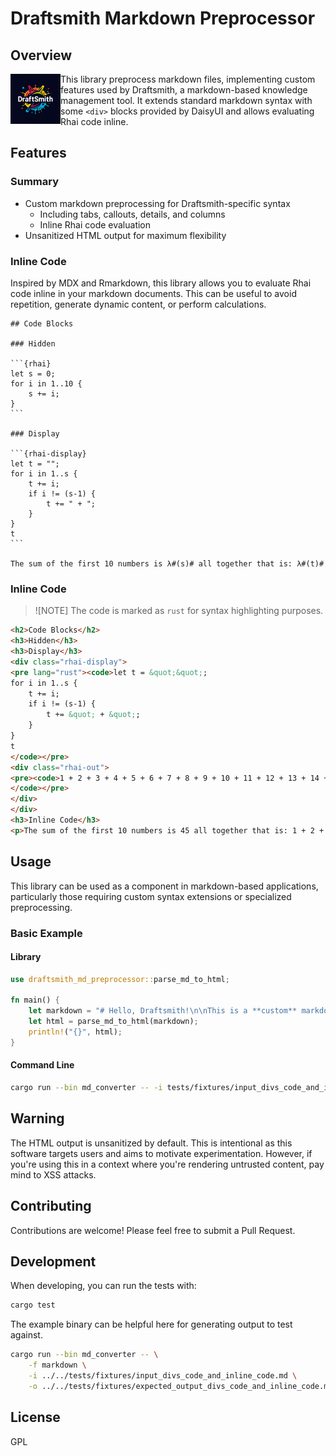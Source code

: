 # Draftsmith Markdown Preprocessor

## Overview

<p><img src="./media/logo.png" style="float: left; width: 80px" /></p>

This library preprocess markdown files, implementing custom features used by Draftsmith, a markdown-based knowledge management tool. It extends standard markdown syntax with some `<div>` blocks provided by DaisyUI and allows evaluating Rhai code inline.

## Features

### Summary

- Custom markdown preprocessing for Draftsmith-specific syntax
    - Including tabs, callouts, details, and columns
    - Inline Rhai code evaluation
- Unsanitized HTML output for maximum flexibility

### Inline Code

Inspired by MDX and Rmarkdown, this library allows you to evaluate Rhai code inline in your markdown documents. This can be useful to avoid repetition, generate dynamic content, or perform calculations.

    ## Code Blocks

    ### Hidden

    ```{rhai}
    let s = 0;
    for i in 1..10 {
        s += i;
    }
    ```

    ### Display

    ```{rhai-display}
    let t = "";
    for i in 1..s {
        t += i;
        if i != (s-1) {
            t += " + ";
        }
    }
    t
    ```

    The sum of the first 10 numbers is λ#(s)# all together that is: λ#(t)#

### Inline Code

> ![NOTE]
> The code is marked as `rust` for syntax highlighting purposes.

```html
<h2>Code Blocks</h2>
<h3>Hidden</h3>
<h3>Display</h3>
<div class="rhai-display">
<pre lang="rust"><code>let t = &quot;&quot;;
for i in 1..s {
    t += i;
    if i != (s-1) {
        t += &quot; + &quot;;
    }
}
t
</code></pre>
<div class="rhai-out">
<pre><code>1 + 2 + 3 + 4 + 5 + 6 + 7 + 8 + 9 + 10 + 11 + 12 + 13 + 14 + 15 + 16 + 17 + 18 + 19 + 20 + 21 + 22 + 23 + 24 + 25 + 26 + 27 + 28 + 29 + 30 + 31 + 32 + 33 + 34 + 35 + 36 + 37 + 38 + 39 + 40 + 41 + 42 + 43 + 44
</code></pre>
</div>
</div>
<h3>Inline Code</h3>
<p>The sum of the first 10 numbers is 45 all together that is: 1 + 2 + 3 + 4 + 5 + 6 + 7 + 8 + 9 + 10 + 11 + 12 + 13 + 14 + 15 + 16 + 17 + 18 + 19 + 20 + 21 + 22 + 23 + 24 + 25 + 26 + 27 + 28 + 29 + 30 + 31 + 32 + 33 + 34 + 35 + 36 + 37 + 38 + 39 + 40 + 41 + 42 + 43 + 44</p>


```

## Usage

This library can be used as a component in markdown-based applications, particularly those requiring custom syntax extensions or specialized preprocessing.

### Basic Example

#### Library

```rust
use draftsmith_md_preprocessor::parse_md_to_html;

fn main() {
    let markdown = "# Hello, Draftsmith!\n\nThis is a **custom** markdown document.";
    let html = parse_md_to_html(markdown);
    println!("{}", html);
}
```

#### Command Line

```bash
cargo run --bin md_converter -- -i tests/fixtures/input_divs_code_and_inline_code.md
```


## Warning

The HTML output is unsanitized by default. This is intentional as this software targets users and aims to motivate experimentation. However, if you're using this in a context where you're rendering untrusted content, pay mind to XSS attacks.

## Contributing

Contributions are welcome! Please feel free to submit a Pull Request.

## Development

When developing, you can run the tests with:

```bash
cargo test
```

The example binary can be helpful here for generating output to test against.

``` bash
cargo run --bin md_converter -- \
    -f markdown \
    -i ../../tests/fixtures/input_divs_code_and_inline_code.md \
    -o ../../tests/fixtures/expected_output_divs_code_and_inline_code.md
```


## License

GPL


